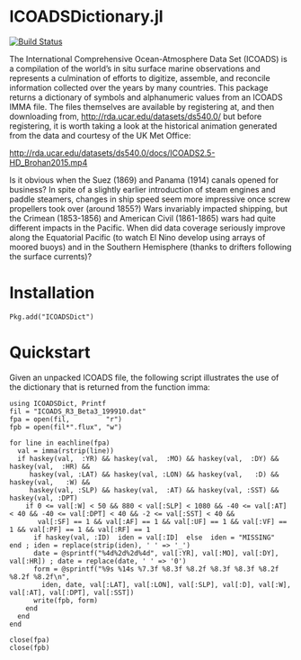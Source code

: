 ICOADSDictionary.jl
============

[![Build Status](https://travis-ci.org/JuliaAtmosOcean/ICOADSDict.jl.png)](https://travis-ci.org/JuliaAtmosOcean/ICOADSDict.jl)

The International Comprehensive Ocean-Atmosphere Data Set (ICOADS) is a compilation
of the world’s in situ surface marine observations and represents a culmination of
efforts to digitize, assemble, and reconcile information collected over the years
by many countries.  This package returns a dictionary of symbols and alphanumeric
values from an ICOADS IMMA file.  The files themselves are available by registering
at, and then downloading from, http://rda.ucar.edu/datasets/ds540.0/ but before
registering, it is worth taking a look at the historical animation generated from
the data and courtesy of the UK Met Office:

http://rda.ucar.edu/datasets/ds540.0/docs/ICOADS2.5-HD_Brohan2015.mp4

Is it obvious when the Suez (1869) and Panama (1914) canals opened for business?
In spite of a slightly earlier introduction of steam engines and paddle steamers,
changes in ship speed seem more impressive once screw propellers took over (around
1855?)  Wars invariably impacted shipping, but the Crimean (1853-1856) and American
Civil (1861-1865) wars had quite different impacts in the Pacific.  When did data
coverage seriously improve along the Equatorial Pacific (to watch El Nino develop
using arrays of moored buoys) and in the Southern Hemisphere (thanks to drifters
following the surface currents)?

# Installation

    Pkg.add("ICOADSDict")

# Quickstart

Given an unpacked ICOADS file, the following script illustrates the use of the
dictionary that is returned from the function imma:

```
using ICOADSDict, Printf
fil = "ICOADS_R3_Beta3_199910.dat"
fpa = open(fil,         "r")
fpb = open(fil*".flux", "w")

for line in eachline(fpa)
  val = imma(rstrip(line))
  if haskey(val,  :YR) && haskey(val,  :MO) && haskey(val,  :DY) &&  haskey(val,  :HR) &&
     haskey(val, :LAT) && haskey(val, :LON) && haskey(val,   :D) &&  haskey(val,   :W) &&
     haskey(val, :SLP) && haskey(val,  :AT) && haskey(val, :SST) &&  haskey(val, :DPT)
    if 0 <= val[:W] < 50 && 880 < val[:SLP] < 1080 && -40 <= val[:AT] < 40 && -40 <= val[:DPT] < 40 && -2 <= val[:SST] < 40 &&
       val[:SF] == 1 && val[:AF] == 1 && val[:UF] == 1 && val[:VF] == 1 && val[:PF] == 1 && val[:RF] == 1
      if haskey(val, :ID)  iden = val[:ID]  else  iden = "MISSING"  end ; iden = replace(strip(iden), ' ' => '_')
      date = @sprintf("%4d%2d%2d%4d", val[:YR], val[:MO], val[:DY], val[:HR]) ; date = replace(date, ' ' => '0')
      form = @sprintf("%9s %14s %7.3f %8.3f %8.2f %8.3f %8.3f %8.2f %8.2f %8.2f\n",
        iden, date, val[:LAT], val[:LON], val[:SLP], val[:D], val[:W], val[:AT], val[:DPT], val[:SST])
      write(fpb, form)
    end
  end
end

close(fpa)
close(fpb)
```
